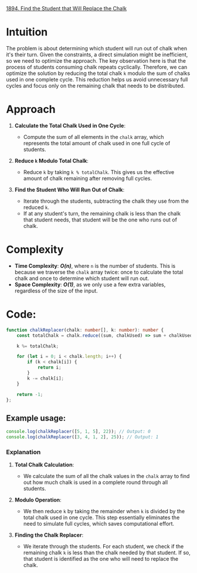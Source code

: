 [1894. Find the Student that Will Replace the Chalk](https://leetcode.com/problems/find-the-student-that-will-replace-the-chalk/)

# Intuition

The problem is about determining which student will run out of chalk when it's their turn. Given the constraints, a direct simulation might be inefficient, so we need to optimize the approach. The key observation here is that the process of students consuming chalk repeats cyclically. Therefore, we can optimize the solution by reducing the total chalk `k` modulo the sum of chalks used in one complete cycle. This reduction helps us avoid unnecessary full cycles and focus only on the remaining chalk that needs to be distributed.

# Approach

1. **Calculate the Total Chalk Used in One Cycle**: 
   - Compute the sum of all elements in the `chalk` array, which represents the total amount of chalk used in one full cycle of students.

2. **Reduce `k` Modulo Total Chalk**:
   - Reduce `k` by taking `k % totalChalk`. This gives us the effective amount of chalk remaining after removing full cycles.

3. **Find the Student Who Will Run Out of Chalk**:
   - Iterate through the students, subtracting the chalk they use from the reduced `k`. 
   - If at any student's turn, the remaining chalk is less than the chalk that student needs, that student will be the one who runs out of chalk.

# Complexity

- **Time Complexity**: ***O(n)***, where `n` is the number of students. This is because we traverse the `chalk` array twice: once to calculate the total chalk and once to determine which student will run out.
- **Space Complexity**: ***O(1)***, as we only use a few extra variables, regardless of the size of the input.

# Code:

```typescript
function chalkReplacer(chalk: number[], k: number): number {
    const totalChalk = chalk.reduce((sum, chalkUsed) => sum + chalkUsed, 0);

    k %= totalChalk;

    for (let i = 0; i < chalk.length; i++) {
        if (k < chalk[i]) {
            return i;
        }
        k -= chalk[i];
    }

    return -1;
};

```

## Example usage:

```typescript
console.log(chalkReplacer([5, 1, 5], 22)); // Output: 0
console.log(chalkReplacer([3, 4, 1, 2], 25)); // Output: 1
```

### Explanation

1. **Total Chalk Calculation**: 
   - We calculate the sum of all the chalk values in the `chalk` array to find out how much chalk is used in a complete round through all students.

2. **Modulo Operation**: 
   - We then reduce `k` by taking the remainder when `k` is divided by the total chalk used in one cycle. This step essentially eliminates the need to simulate full cycles, which saves computational effort.

3. **Finding the Chalk Replacer**: 
   - We iterate through the students. For each student, we check if the remaining chalk `k` is less than the chalk needed by that student. If so, that student is identified as the one who will need to replace the chalk.